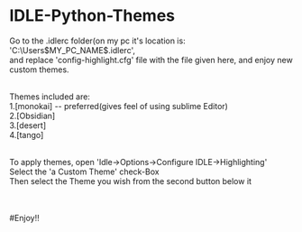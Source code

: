 # IDLE-Python-Themes

Go to the .idlerc folder(on my pc it's location is: 'C:\Users\$MY_PC_NAME$\.idlerc', <br/>
and replace 'config-highlight.cfg' file with the file given here, and enjoy new custom themes.<br/>
<p>
</br>
Themes included are:
</br>
  1.[monokai] -- preferred(gives feel of using sublime Editor)  <br/>
  2.[Obsidian] <br/>
  3.[desert]<br/>
  4.[tango]<br/>
</p>
<p>
</br>
To apply themes, open 'Idle->Options->Configure IDLE->Highlighting'<br/>
Select the 'a Custom Theme' check-Box<br/>
Then select the Theme you wish from the second button below it <br/>
</p>
</br>
</br>
#Enjoy!!
